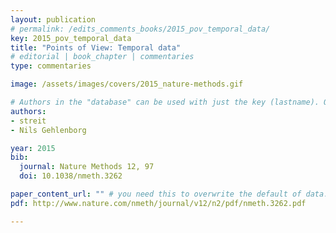 ```yaml
---
layout: publication
# permalink: /edits_comments_books/2015_pov_temporal_data/
key: 2015_pov_temporal_data
title: "Points of View: Temporal data"
# editorial | book_chapter | commentaries
type: commentaries

image: /assets/images/covers/2015_nature-methods.gif

# Authors in the "database" can be used with just the key (lastname). Others can be written properly.
authors:
- streit
- Nils Gehlenborg

year: 2015
bib:
  journal: Nature Methods 12, 97
  doi: 10.1038/nmeth.3262

paper_content_url: "" # you need this to overwrite the default of data.jku-vds-lab.at/papers/, if you have an external pdf link.
pdf: http://www.nature.com/nmeth/journal/v12/n2/pdf/nmeth.3262.pdf

---
```




